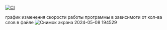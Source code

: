 [![CI](https://github.com/MatveiMatiukhin/technical-tasks/actions/workflows/main.yml/badge.svg)](https://github.com/MatveiMatiukhin/technical-tasks/actions/workflows/main.yml)

график изменения скорости работы программы в зависимоти от кол-ва слов в файле
![Снимок экрана 2024-05-08 194529](https://github.com/MatveiMatiukhin/technical-tasks/assets/169297091/f2bad949-ac7a-4ed5-9742-ab83d3164d4d)
